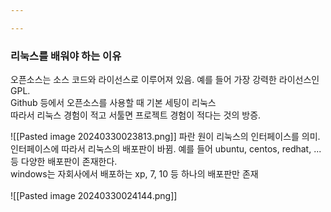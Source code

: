 ```yaml
---

---
```

### 리눅스를 배워야 하는 이유
오픈소스는 소스 코드와 라이선스로 이루어져 있음. 예를 들어 가장 강력한 라이선스인 GPL.   
Github 등에서 오픈소스를 사용할 때 기본 세팅이 리눅스   
따라서 리눅스 경험이 적고 서툴면 프로젝트 경험이 적다는 것의 방증.   

 ![[Pasted image 20240330023813.png]] 파란 원이 리눅스의 인터페이스를 의미. 인터페이스에 따라서 리눅스의 배포판이 바뀜. 예를 들어 ubuntu, centos, redhat, ... 등 다양한 배포판이 존재한다.     
  windows는 자회사에서 배포하는 xp, 7, 10 등 하나의 배포판만 존재   
 <br>
 ![[Pasted image 20240330024144.png]] 